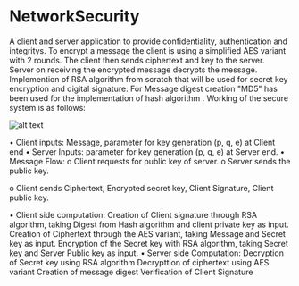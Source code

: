 # NetworkSecurity
A client and server application to provide confidentiality, authentication and integritys. To encrypt a message the client is using a simplified AES variant with 2 rounds. The client then sends ciphertext and key to
the server. Server on receiving the encrypted message decrypts the message.
Implemention of RSA algorithm from scratch that will be used for secret key encryption and digital signature. For Message digest creation "MD5" has been used for the implementation of hash algorithm . Working of the secure system is as follows:

![alt text](https://github.com/rohitvns/NetworkSecurity/blob/4ff566ffd9a7caf8478078b592f22ad6dd12c59a/Untitled%20presentation-1.jpg)

• Client inputs: Message, parameter for key generation (p, q, e) at Client end
• Server Inputs: parameter for key generation (p, q, e) at Server end.
• Message Flow:
o Client requests for public key of server.
o Server sends the public key.

o Client sends Ciphertext, Encrypted secret key, Client Signature, Client public
key.

• Client side computation:
Creation of Client signature through RSA algorithm, taking Digest from Hash
algorithm and client private key as input.
Creation of Ciphertext through the AES variant, taking Message and Secret key as
input.
Encryption of the Secret key with RSA algorithm, taking Secret key and Server Public
key as input.
• Server side Computation:
Decryption of Secret key using RSA algorithm
Decrypttion of ciphertext using AES variant
Creation of message digest
Verification of Client Signature
